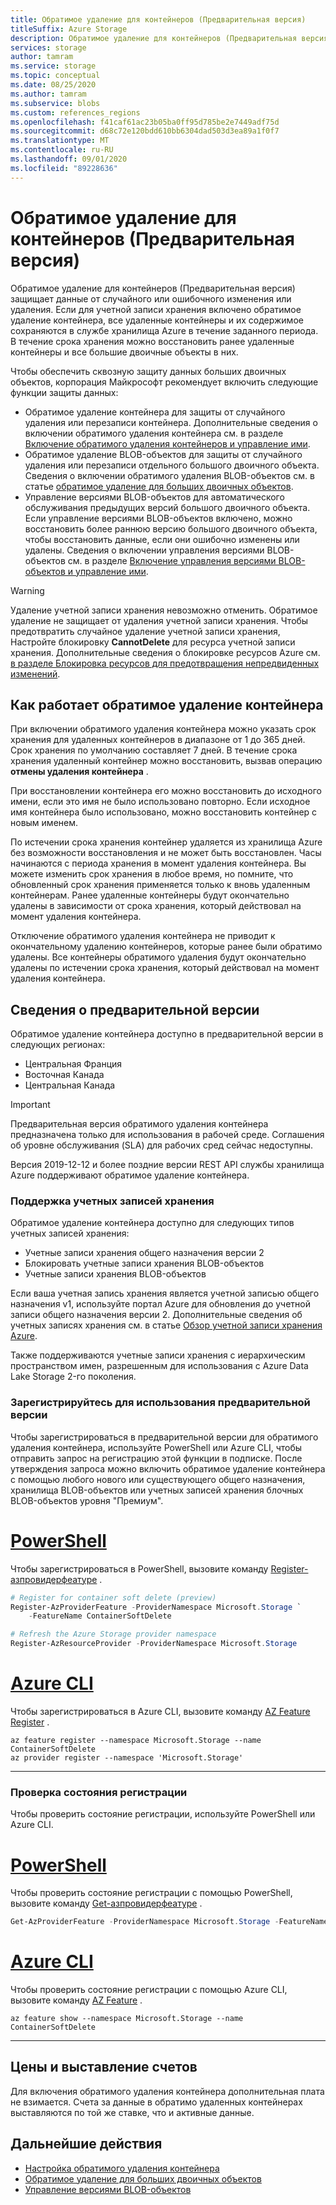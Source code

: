 ```yaml
---
title: Обратимое удаление для контейнеров (Предварительная версия)
titleSuffix: Azure Storage
description: Обратимое удаление для контейнеров (Предварительная версия) обеспечивает защиту данных, позволяя легко восстанавливать данные при ошибочном изменении или удалении приложения или другого пользователя учетной записи хранения.
services: storage
author: tamram
ms.service: storage
ms.topic: conceptual
ms.date: 08/25/2020
ms.author: tamram
ms.subservice: blobs
ms.custom: references_regions
ms.openlocfilehash: f41caf61ac23b05ba0ff95d785be2e7449adf75d
ms.sourcegitcommit: d68c72e120bdd610bb6304dad503d3ea89a1f0f7
ms.translationtype: MT
ms.contentlocale: ru-RU
ms.lasthandoff: 09/01/2020
ms.locfileid: "89228636"
---
```

# <a name="soft-delete-for-containers-preview"></a>Обратимое удаление для контейнеров (Предварительная версия)

Обратимое удаление для контейнеров (Предварительная версия) защищает данные от случайного или ошибочного изменения или удаления. Если для учетной записи хранения включено обратимое удаление контейнера, все удаленные контейнеры и их содержимое сохраняются в службе хранилища Azure в течение заданного периода. В течение срока хранения можно восстановить ранее удаленные контейнеры и все большие двоичные объекты в них.

Чтобы обеспечить сквозную защиту данных больших двоичных объектов, корпорация Майкрософт рекомендует включить следующие функции защиты данных:

- Обратимое удаление контейнера для защиты от случайного удаления или перезаписи контейнера. Дополнительные сведения о включении обратимого удаления контейнера см. в разделе [Включение обратимого удаления контейнеров и управление ими](soft-delete-container-enable.md).
- Обратимое удаление BLOB-объектов для защиты от случайного удаления или перезаписи отдельного большого двоичного объекта. Сведения о включении обратимого удаления BLOB-объектов см. в статье [обратимое удаление для больших двоичных объектов](soft-delete-blob-overview.md).
- Управление версиями BLOB-объектов для автоматического обслуживания предыдущих версий большого двоичного объекта. Если управление версиями BLOB-объектов включено, можно восстановить более раннюю версию большого двоичного объекта, чтобы восстановить данные, если они ошибочно изменены или удалены. Сведения о включении управления версиями BLOB-объектов см. в разделе [Включение управления версиями BLOB-объектов и управление ими](versioning-enable.md).

> [!WARNING]
> Удаление учетной записи хранения невозможно отменить. Обратимое удаление не защищает от удаления учетной записи хранения. Чтобы предотвратить случайное удаление учетной записи хранения, Настройте блокировку **CannotDelete** для ресурса учетной записи хранения. Дополнительные сведения о блокировке ресурсов Azure см. [в разделе Блокировка ресурсов для предотвращения непредвиденных изменений](../../azure-resource-manager/management/lock-resources.md).

## <a name="how-container-soft-delete-works"></a>Как работает обратимое удаление контейнера

При включении обратимого удаления контейнера можно указать срок хранения для удаленных контейнеров в диапазоне от 1 до 365 дней. Срок хранения по умолчанию составляет 7 дней. В течение срока хранения удаленный контейнер можно восстановить, вызвав операцию **отмены удаления контейнера** .

При восстановлении контейнера его можно восстановить до исходного имени, если это имя не было использовано повторно. Если исходное имя контейнера было использовано, можно восстановить контейнер с новым именем.

По истечении срока хранения контейнер удаляется из хранилища Azure без возможности восстановления и не может быть восстановлен. Часы начинаются с периода хранения в момент удаления контейнера. Вы можете изменить срок хранения в любое время, но помните, что обновленный срок хранения применяется только к вновь удаленным контейнерам. Ранее удаленные контейнеры будут окончательно удалены в зависимости от срока хранения, который действовал на момент удаления контейнера.

Отключение обратимого удаления контейнера не приводит к окончательному удалению контейнеров, которые ранее были обратимо удалены. Все контейнеры обратимого удаления будут окончательно удалены по истечении срока хранения, который действовал на момент удаления контейнера.

## <a name="about-the-preview"></a>Сведения о предварительной версии

Обратимое удаление контейнера доступно в предварительной версии в следующих регионах:

- Центральная Франция
- Восточная Канада
- Центральная Канада

> [!IMPORTANT]
> Предварительная версия обратимого удаления контейнера предназначена только для использования в рабочей среде. Соглашения об уровне обслуживания (SLA) для рабочих сред сейчас недоступны.

Версия 2019-12-12 и более поздние версии REST API службы хранилища Azure поддерживают обратимое удаление контейнера.

### <a name="storage-account-support"></a>Поддержка учетных записей хранения

Обратимое удаление контейнера доступно для следующих типов учетных записей хранения:

- Учетные записи хранения общего назначения версии 2
- Блокировать учетные записи хранения BLOB-объектов
- Учетные записи хранения BLOB-объектов

Если ваша учетная запись хранения является учетной записью общего назначения v1, используйте портал Azure для обновления до учетной записи общего назначения версии 2. Дополнительные сведения об учетных записях хранения см. в статье [Обзор учетной записи хранения Azure](../common/storage-account-overview.md).

Также поддерживаются учетные записи хранения с иерархическим пространством имен, разрешенным для использования с Azure Data Lake Storage 2-го поколения.

### <a name="register-for-the-preview"></a>Зарегистрируйтесь для использования предварительной версии

Чтобы зарегистрироваться в предварительной версии для обратимого удаления контейнера, используйте PowerShell или Azure CLI, чтобы отправить запрос на регистрацию этой функции в подписке. После утверждения запроса можно включить обратимое удаление контейнера с помощью любого нового или существующего общего назначения, хранилища BLOB-объектов или учетных записей хранения блочных BLOB-объектов уровня "Премиум".

# <a name="powershell"></a>[PowerShell](#tab/powershell)

Чтобы зарегистрироваться в PowerShell, вызовите команду [Register-азпровидерфеатуре](/powershell/module/az.resources/register-azproviderfeature) .

```powershell
# Register for container soft delete (preview)
Register-AzProviderFeature -ProviderNamespace Microsoft.Storage `
    -FeatureName ContainerSoftDelete

# Refresh the Azure Storage provider namespace
Register-AzResourceProvider -ProviderNamespace Microsoft.Storage
```

# <a name="azure-cli"></a>[Azure CLI](#tab/azure-cli)

Чтобы зарегистрироваться в Azure CLI, вызовите команду [AZ Feature Register](/cli/azure/feature#az-feature-register) .

```azurecli
az feature register --namespace Microsoft.Storage --name ContainerSoftDelete
az provider register --namespace 'Microsoft.Storage'
```

---

### <a name="check-the-status-of-your-registration"></a>Проверка состояния регистрации

Чтобы проверить состояние регистрации, используйте PowerShell или Azure CLI.

# <a name="powershell"></a>[PowerShell](#tab/powershell)

Чтобы проверить состояние регистрации с помощью PowerShell, вызовите команду [Get-азпровидерфеатуре](/powershell/module/az.resources/get-azproviderfeature) .

```powershell
Get-AzProviderFeature -ProviderNamespace Microsoft.Storage -FeatureName ContainerSoftDelete
```

# <a name="azure-cli"></a>[Azure CLI](#tab/azure-cli)

Чтобы проверить состояние регистрации с помощью Azure CLI, вызовите команду [AZ Feature](/cli/azure/feature#az-feature-show) .

```azurecli
az feature show --namespace Microsoft.Storage --name ContainerSoftDelete
```

---

## <a name="pricing-and-billing"></a>Цены и выставление счетов

Для включения обратимого удаления контейнера дополнительная плата не взимается. Счета за данные в обратимо удаленных контейнерах выставляются по той же ставке, что и активные данные.

## <a name="next-steps"></a>Дальнейшие действия

- [Настройка обратимого удаления контейнера](soft-delete-container-enable.md)
- [Обратимое удаление для больших двоичных объектов](soft-delete-blob-overview.md)
- [Управление версиями BLOB-объектов](versioning-overview.md)
